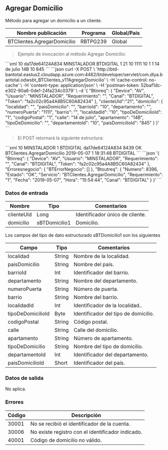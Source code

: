 ## Agregar Domicilio

Método para agregar un domicilio a un cliente.

| Nombre publicación          | Programa | Global/País |
| --------------------------- | -------- | ----------- |
| BTClientes.AgregarDomicilio | RBTPG239 | Global      |

> Ejemplo de invocación al método Agregar Domicilio:

<code-group>
<code-block title="XML" active>
```xml
<soapenv:Envelope xmlns:soapenv="http://schemas.xmlsoap.org/soap/envelope/" xmlns:bts="http://uy.com.dlya.bantotal/BTSOA/">
   <soapenv:Header/>
   <soapenv:Body>
      <bts:BTClientes.AgregarDomicilio>
		<bts:Btinreq>
            <bts:Device>10</bts:Device>
            <bts:Token>da17de64124A834</bts:Token>
            <bts:Usuario>MINSTALADOR</bts:Usuario>
            <bts:Canal>BTDIGITAL</bts:Canal>
            <bts:Requerimiento>1</bts:Requerimiento>
		</bts:Btinreq>
		<bts:clienteUId>21</bts:clienteUId>
		<bts:domicilio>
			<localidad></localidad>
			<paisDomicilio></paisDomicilio>
			<barrioId>10</barrioId>
			<departamento></departamento>
			<numeroPuerta>1111</numeroPuerta>
			<barrio><barrio/>
			<localidadId>10</localidadId>
			<tipoDeDomicilioId>1</tipoDeDomicilioId>
			<codigoPostal>1</codigoPostal>
			<calle>14 de julio</calle>
			<apartamento>14B</apartamento>
			<tipoDeDomicilio></tipoDeDomicilio>
			<departamentoId>10</departamentoId>
			<paisDomicilioId>845</paisDomicilioId>
		</bts:domicilio>
      </bts:BTClientes.AgregarDomicilio>
   </soapenv:Body>
</soapenv:Envelope>
```
</code-block>
 
<code-block title="JSON">
```json
curl -X POST \
  'http://btd-bantotal.eastus2.cloudapp.azure.com:4462/btdeveloper/servlet/com.dlya.bantotal.odwsbt_BTClientes_v1?AgregarDomicilio' \
  -H 'cache-control: no-cache' \
  -H 'content-type: application/json' \
  -H 'postman-token: 52baf1dc-e302-90a6-0de1-24fa234c0379' \
  -d '{
	"Btinreq": {
		"Device": "AV",
		"Usuario": "MINSTALADOR",
		"Requerimiento": "",
		"Canal": "BTDIGITAL",
		"Token": "fa2c02c95a4A8B5C60A82434"
	},
	"clienteUId":"21",
	"domicilio": {
		"localidad": "",
		"paisDomicilio": "",
		"barrioId": "10",
		"departamento": "",
		"numeroPuerta": "1111",
		"barrio": "",
		"localidadId": "10",
		"tipoDeDomicilioId": "1",
		"codigoPostal": "1",
		"calle": "14 de julio",
		"apartamento": "14B",
		"tipoDeDomicilio": "",
		"departamentoId": "10",
		"paisDomicilioId": "845"
	}
}'
```
</code-block>
</code-group>

> El POST retornará la siguiente estructura:

<code-group>
<code-block title="XML" active>
```xml
<SOAP-ENV:Envelope xmlns:SOAP-ENV="http://schemas.xmlsoap.org/soap/envelope/" xmlns:xsd="http://www.w3.org/2001/XMLSchema" xmlns:SOAP-ENC="http://schemas.xmlsoap.org/soap/encoding/" xmlns:xsi="http://www.w3.org/2001/XMLSchema-instance">
   <SOAP-ENV:Body>
      <BTClientes.AgregarDomicilioResponse xmlns="http://uy.com.dlya.bantotal/BTSOA/">
         <Btinreq>
            <Device>10</Device>
            <Usuario>MINSTALADOR</Usuario>
            <Requerimiento>1</Requerimiento>
            <Canal>BTDIGITAL</Canal>
            <Token>da17de64124A834</Token>
         </Btinreq>
         <Erroresnegocio></Erroresnegocio>
         <Btoutreq>
            <Numero>8439</Numero>
            <Estado>OK</Estado>
            <Servicio>BTClientes.AgregarDomicilio</Servicio>
            <Fecha>2019-05-07</Fecha>
            <Requerimiento>1</Requerimiento>
            <Hora>18:31:48</Hora>
            <Canal>BTDIGITAL</Canal>
         </Btoutreq>
      </BTClientes.AgregarDomicilioResponse>
   </SOAP-ENV:Body>
</SOAP-ENV:Envelope>
```
</code-block>
 
<code-block title="JSON">
```json
'{
	"Btinreq": {
		"Device": "AV",
		"Usuario": "MINSTALADOR",
		"Requerimiento": "",
		"Canal": "BTDIGITAL",
		"Token": "fa2c02c95a4A8B5C60A82434"
	},
    "Erroresnegocio": {
        "BTErrorNegocio": []
    },
    "Btoutreq": {
        "Numero": 8396,
        "Estado": "OK",
        "Servicio": "BTClientes.AgregarDomicilio",
        "Requerimiento": "1",
        "Fecha": "2019-05-07",
        "Hora": "15:54:44",
        "Canal": "BTDIGITAL"
    }
}'
```
</code-block>
</code-group>

### Datos de entrada

| Nombre     | Tipo          | Comentarios                     |
| ---------- | ------------- | ------------------------------- |
| clienteUId | Long          | Identificador único de cliente. |
| domicilio  | sBTDomicilio1 | Domicilio.                      |

Los campos del tipo de dato estructurado sBTDomicilio1 son los siguientes

| Campo             | Tipo   | Comentarios                          |
| ----------------- | ------ | ------------------------------------ |
| localidad         | String | Nombre de la localidad.              |
| paisDomicilio     | String | Nombre del país.                     |
| barrioId          | Int    | Identificador del barrio.            |
| departamento      | String | Nombre del departamento.             |
| numeroPuerta      | String | Número de puerta.                    |
| barrio            | String | Nombre del barrio.                   |
| localidadId       | Int    | Identificador de la localidad..      |
| tipoDeDomicilioId | Byte   | Identificador del tipo de domicilio. |
| codigoPostal      | String | Código postal.                       |
| calle             | String | Calle del domicilio.                 |
| apartamento       | String | Número de apartamento.               |
| tipoDeDomicilio   | String | Nombre del tipo de domicilio.        |
| departamentoId    | Int    | Identificador del departamento.      |
| paisDomicilioId   | Short  | Identificador del país.              |

### Datos de salida

No aplica.

### Errores

| Código | Descripción                                       |
| ------ | ------------------------------------------------- |
| 30001  | No se recibió el identificador de la cuenta.      |
| 30006  | No existe registro con el identificador indicado. |
| 40001  | Código de domicilio no válido.                    |

